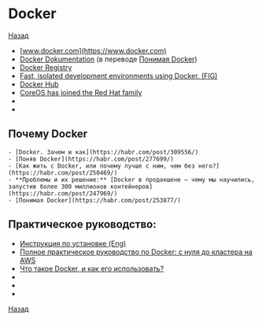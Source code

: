 # Docker

[Назад](../../README.md)

- [www.docker.com](https://www.docker.com)
- [Docker Dokumentation](https://docs.docker.com/engine/docker-overview/) (в переводе [Понимая Docker](https://habr.com/post/253877/))
- [Docker Registry](https://github.com/docker/docker-registry)
- [Fast, isolated development environments using Docker. (FIG)](http://www.fig.sh)
- [Docker Hub](https://hub.docker.com)
- [CoreOS has joined the Red Hat family](https://coreos.com)
- []()
- []()

## Почему Docker
    - [Docker. Зачем и как](https://habr.com/post/309556/) 
    - [Поняв Docker](https://habr.com/post/277699/)
    - [Как жить с Docker, или почему лучше с ним, чем без него?](https://habr.com/post/250469/) 
    - **Проблемы и их решение:** [Docker в продакшене — чему мы научились, запустив более 300 миллионов контейнеров](https://habr.com/post/247969/) 
    - [Понимая Docker](https://habr.com/post/253877/)

## Практическое руководство:
- [Инструкция по установке (Eng)](https://docs.docker.com/get-started/)
- [Полное практическое руководство по Docker: с нуля до кластера на AWS](https://habr.com/post/310460/)
- [Что такое Docker, и как его использовать?](https://proglib.io/p/docker/)
- []()
- []()
- []()

[Назад](../../README.md)